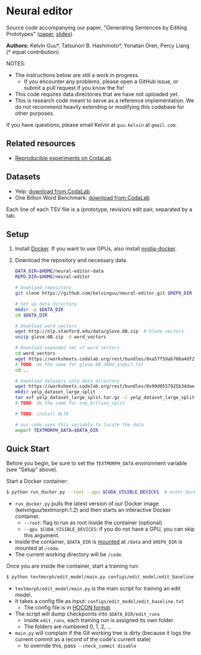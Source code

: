# Neural editor

Source code accompanying our paper, "Generating Sentences by Editing Prototypes" ([paper](https://arxiv.org/abs/1709.08878), [slides](http://kelvinguu.com/posts/generating-sentences-by-editing-prototypes/)).

**Authors:** Kelvin Guu\*, Tatsunori B. Hashimoto\*, Yonatan Oren, Percy Liang
(\* equal contribution)

NOTES:
- The instructions below are still a work in progress.
    - If you encounter any problems, please open a GitHub issue, or submit a
    pull request if you know the fix!
- This code requires data directories that we have not uploaded yet.
- This is research code meant to serve as a reference implementation. We
do not recommend heavily extending or modifying this codebase for other
purposes.

If you have questions, please email Kelvin at `guu.kelvin` at `gmail.com`.

## Related resources

- [Reproducible experiments on CodaLab](https://worksheets.codalab.org/worksheets/0xa915ba2f8b664ddf8537c83bde80cc8c/)

## Datasets

- Yelp: [download from CodaLab](https://worksheets.codalab.org/bundles/0x99d0557925b34dae851372841f206b8a/)
- One Billion Word Benchmark: [download from CodaLab](https://worksheets.codalab.org/bundles/0x017b7af92956458abc7f4169830a6537/)

Each line of each TSV file is a (prototype, revision) edit pair, separated by a tab.

## Setup

1. Install [Docker](https://www.docker.com/). If you want to use GPUs, also
install [nvidia-docker](https://github.com/NVIDIA/nvidia-docker).

2. Download the repository and necessary data.
    ```bash
    DATA_DIR=$HOME/neural-editor-data
    REPO_DIR=$HOME/neural-editor

    # Download repository
    git clone https://github.com/kelvinguu/neural-editor.git $REPO_DIR

    # Set up data directory
    mkdir -p $DATA_DIR
    cd $DATA_DIR
    
    # Download word vectors
    wget http://nlp.stanford.edu/data/glove.6B.zip  # GloVe vectors
    unzip glove.6B.zip -d word_vectors

    # Download expanded set of word vectors
    cd word_vectors
    wget https://worksheets.codalab.org/rest/bundles/0xa57f59ab786a4df2b86344378c17613b/contents/blob/ -O glove.6B.300d_yelp.txt
    # TODO: do the same for glove.6B.300d_onebil.txt
    cd ..
    
    # Download datasets into data directory
    wget https://worksheets.codalab.org/rest/bundles/0x99d0557925b34dae851372841f206b8a/contents/blob/ -O yelp_dataset_large_split.tar.gz
    mkdir yelp_dataset_large_split
    tar xvf yelp_dataset_large_split.tar.gz -C yelp_dataset_large_split
    # TODO: do the same for one_billion_split

    # TODO: install NLTK

    # our code uses this variable to locate the data
    export TEXTMORPH_DATA=$DATA_DIR
    ```

## Quick Start

Before you begin, be sure to set the `TEXTMORPH_DATA` environment variable (see "Setup" above).

Start a Docker container:
```bash
$ python run_docker.py --root --gpu $CUDA_VISIBLE_DEVICES  # enter Docker
```
- `run_docker.py` pulls the latest version of our Docker image 
(kelvinguu/textmorph:1.2) and then starts an interactive Docker container.
    - `--root`: flag to run as root inside the container (optional)
    - `--gpu $CUDA_VISIBLE_DEVICES`: if you do not have a GPU, you can skip this
    argument.
- Inside the container, `$DATA_DIR` is [mounted](https://docs.docker.com/engine/admin/volumes/volumes/)
at `/data` and `$REPO_DIR` is mounted at `/code`.
- The current working directory will be `/code`.

Once you are inside the container, start a training run:
```bash
$ python textmorph/edit_model/main.py configs/edit_model/edit_baseline.txt
```
- `textmorph/edit_model/main.py` is the main script for training an edit model.
- It takes a config file as input: `configs/edit_model/edit_baseline.txt`
    - The config file is in [HOCON format](https://github.com/lightbend/config/blob/master/HOCON.md).
- The script will dump checkpoints into `$DATA_DIR/edit_runs`
    - inside `edit_runs`, each training run is assigned its own folder.
    - The folders are numbered 0, 1, 2, ...
- `main.py` will complain if the Git working tree is dirty (because it logs the
current commit as a record of the code's current state)
    - to override this, pass `--check_commit disable`

